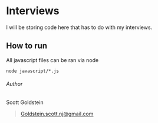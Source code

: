 # Interviews

I will be storing code here that has to do with my interviews.

## How to run
All javascript files can be ran via node
```
node javascript/*.js
```

###### Author
Scott Goldstein
> Goldstein.scott.nj@gmail.com